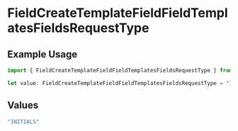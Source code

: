 # FieldCreateTemplateFieldFieldTemplatesFieldsRequestType

## Example Usage

```typescript
import { FieldCreateTemplateFieldFieldTemplatesFieldsRequestType } from "@documenso/sdk-typescript/models/operations";

let value: FieldCreateTemplateFieldFieldTemplatesFieldsRequestType = "INITIALS";
```

## Values

```typescript
"INITIALS"
```